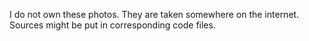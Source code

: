 I do not own these photos. They are taken somewhere on the internet. Sources 
might be put in corresponding code files. 